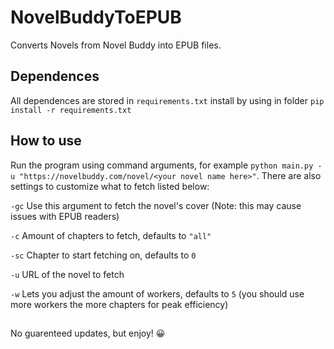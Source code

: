 
# NovelBuddyToEPUB

Converts Novels from Novel Buddy into EPUB files.

## Dependences
All dependences are stored in `requirements.txt` install by using in folder `pip install -r requirements.txt`

## How to use
Run the program using command arguments, for example `python main.py -u "https://novelbuddy.com/novel/<your novel name here>"`. There are also settings to customize what to fetch listed below:

`-gc` Use this argument to fetch the novel's cover (Note: this may cause issues with EPUB readers)

`-c` Amount of chapters to fetch, defaults to `"all"`

`-sc` Chapter to start fetching on, defaults to `0`

`-u` URL of the novel to fetch

`-w` Lets you adjust the amount of workers, defaults to `5` (you should use more workers the more chapters for peak efficiency)

##

No guarenteed updates, but enjoy! 😀
